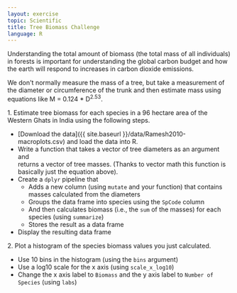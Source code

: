 ```yaml
---
layout: exercise
topic: Scientific
title: Tree Biomass Challenge
language: R
---
```


Understanding the total amount of biomass (the total mass of all individuals) in
forests is important for understanding the global carbon budget and how the
earth will respond to increases in carbon dioxide emissions.

We don't normally measure the mass of a tree, but take a measurement of the
diameter or circumference of the trunk and then estimate mass using equations
like M = 0.124 * D<sup>2.53</sup>.

1\. Estimate tree biomass for each species in a 96 hectare area of the Western Ghats
in India using the following steps.

  * [Download the data]({{ site.baseurl }}/data/Ramesh2010-macroplots.csv) and
    load the data into R.
  * Write a function that takes a vector of tree diameters as an argument and   
    returns a vector  of tree masses. (Thanks to vector math this function is
    basically just the equation above).
  * Create a `dplyr` pipeline that
    * Adds a new column (using `mutate` and your function) that contains masses
      calculated from the diameters
    * Groups the data frame into species using the `SpCode` column
    * And then calculates biomass (i.e., the `sum` of the masses) for each species
      (using `summarize`)
    * Stores the result as a data frame
  * Display the resulting data frame

2\. Plot a histogram of the species biomass values you just calculated.

  * Use 10 bins in the histogram (using the `bins` argument)
  * Use a log10 scale for the x axis (using `scale_x_log10`)
  * Change the x axis label to `Biomass` and the y axis label to `Number of Species` (using `labs`)
